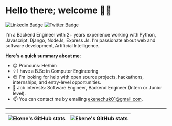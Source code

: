 # Hello there; welcome 👋🏾

[![Linkedin Badge](https://img.shields.io/badge/-ekenefidel-blue?style=for-the-badge&logo=Linkedin&logoColor=white&link=https://www.linkedin.com/in/ekene-chukwurah)](https://www.linkedin.com/in/ekene-chukwurah/) [![Twitter Badge](https://img.shields.io/badge/-@ekenefidel-1ca0f1?style=for-the-badge&logo=twitter&logoColor=white&link=https://twitter.com/Fidel_dev)](https://twitter.com/Fidel_dev)

I'm a Backend Engineer with 2+ years experience working with Python, Javascript, Django, NodeJs, Express Js. I'm passionate about web and software development, Artificial Intelligence..

**Here's a quick summary about me**:

- 😊 Pronouns: He/him
- 💡 I have a B.Sc in Computer Engineering
- 😊 I’m looking for help with open source projects, hackathons, internships, and entry-level opportunities.
- 💼 Job interests: Software Engineer, Backend Engineer (Intern or Junior level).
- 📫 You can contact me by emailing ekenechuk01@gmail.com.

---

| <img align="center" src="https://github-readme-stats-ekenefidel.vercel.app/api?username=ekenefidel&show_icons=true&include_all_commits=true&hide_border=true&theme=dark" alt="Ekene's GitHub stats" /> | <img align="center" src="https://github-readme-stats-ekenefidel.vercel.app/api/top-langs/?username=ekenefidel&langs_count=8&layout=compact&hide_border=true&theme=dark" alt="Ekene's GitHub stats" /> |
| ------------- | ------------- |
